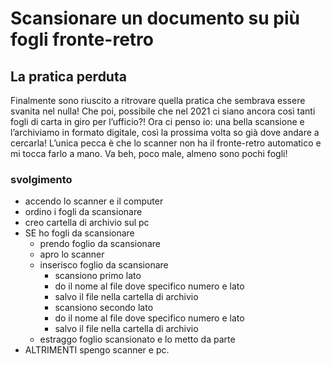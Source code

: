 # Scansionare un documento su più fogli fronte-retro
## La pratica perduta
Finalmente sono riuscito a ritrovare quella pratica che sembrava essere svanita nel nulla! Che poi, possibile che nel 2021 ci siano ancora così tanti fogli di carta in giro per l’ufficio?! Ora ci penso io: una bella scansione e l’archiviamo in formato digitale, così la prossima volta so già dove andare a cercarla! L’unica pecca è che lo scanner non ha il fronte-retro automatico e mi tocca farlo a mano. Va beh, poco male, almeno sono pochi fogli!
### svolgimento
- accendo lo scanner e il computer
- ordino i fogli da scansionare
- creo cartella di archivio sul pc
- SE ho fogli da scansionare
  - prendo foglio da scansionare
  - apro lo scanner
  - inserisco foglio da scansionare
    - scansiono primo lato
    - do il nome al file dove specifico numero e lato
    - salvo il file nella cartella di archivio
    - scansiono secondo lato
    - do il nome al file dove specifico numero e lato
    - salvo il file nella cartella di archivio
  - estraggo foglio scansionato e lo metto da parte
- ALTRIMENTI spengo scanner e pc.








